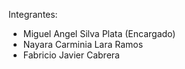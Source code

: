 Integrantes:
- Miguel Angel Silva Plata (Encargado)
- Nayara Carminia Lara Ramos
- Fabricio Javier Cabrera
